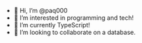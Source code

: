 - 👋 Hi, I’m @paq000
- 👀 I’m interested in programming and tech!
- 🌱 I’m currently TypeScript!
- 💞️ I’m looking to collaborate on a database.
